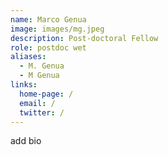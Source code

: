 ```yaml
---
name: Marco Genua
image: images/mg.jpeg
description: Post-doctoral Fellow
role: postdoc wet
aliases:
  - M. Genua
  - M Genua
links:
  home-page: /
  email: /
  twitter: /
---
```

add bio
